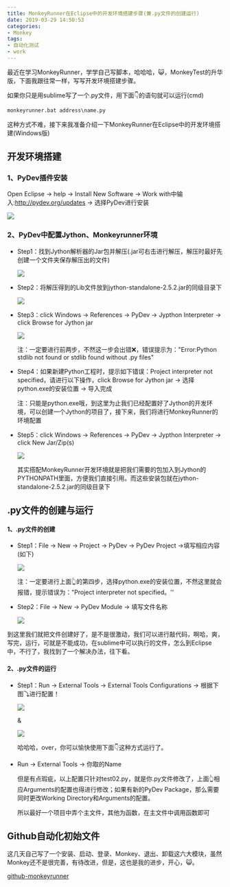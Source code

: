 ```yaml
---
title: MonkeyRunner在Eclipse中的开发环境搭建步骤(兼.py文件的创建运行)
date: 2019-03-29 14:50:53
categories: 
- Monkey
tags: 
- 自动化测试
- work
---
```


最近在学习MonkeyRunner，学学自己写脚本，哈哈哈，😺，MonkeyTest的升华版，下面我跟往常一样，写写开发环境搭建步骤。

如果你只是用sublime写了一个.py文件，用下面👇的语句就可以运行(cmd)

```python
monkeyrunner.bat address\name.py
```

这种方式不难，接下来我准备介绍一下MonkeyRunner在Eclipse中的开发环境搭建(Windows版)

## 开发环境搭建

### 1、PyDev插件安装

Open Eclipse -> help -> Install New Software -> Work with中输入:http://pydev.org/updates -> 选择PyDev进行安装

 ![](https://blogres.yuti.site/PyDevInstall.png)

### 2、PyDev中配置Jython、Monkeyrunner环境

* Step1：找到Jython解析器的Jar包并解压(.jar可右击进行解压，解压时最好先创建一个文件夹保存解压出的文件)

  ![](https://blogres.yuti.site/Monkeyrunner_Jython.png)

  

* Step2：将解压得到的Lib文件放到jython-standalone-2.5.2.jar的同级目录下

  ![](https://blogres.yuti.site/Monkeyrunner_Lib.jpg)



* Step3：click Windows -> References ->  PyDev -> Jypthon Interpreter -> click Browse for Jython jar

  ![](https://blogres.yuti.site/Monkeyrunner_JythonNew.jpg)

  

  注：一定要进行前两步，不然这一步会出错❌，错误提示为："Error:Python stdlib not found or stdlib found without .py files"

  

* Step4：如果新建Python工程时，提示如下错误：Project interpreter not specified，请进行以下操作，click Browse for Jython jar -> 选择python.exe的安装位置 -> 导入完成

  

  注：只能是python.exe哦，到这里为止我们已经配置好了Jython的开发环境，可以创建一个Jython的项目了，接下来，我们将进行MonkeyRunner的环境配置

  

* Step5：click Windows -> References ->  PyDev -> Jypthon Interpreter -> click New Jar/Zip(s)

  ![](https://blogres.yuti.site/Monkeyrunner_JythonOtherjar.png)

  

  其实搭配MonkeyRunner开发环境就是把我们需要的包加入到Jython的PYTHONPATH里面，方便我们直接引用。而这些安装包就在jython-standalone-2.5.2.jar的同级目录下

## .py文件的创建与运行

#### 1、.py文件的创建

* Step1：File -> New -> Project -> PyDev -> PyDev Project ->填写相应内容(如下)

  ![](https://blogres.yuti.site/Monkeyrunner_Project.png)

  

  注：一定要进行上面👆的第四步，选择python.exe的安装位置，不然这里就会报错，提示错误为："Project interpreter not specified。''

  

* Step2：File -> New -> PyDev Module -> 填写文件名称

  ![](https://blogres.yuti.site/Monkeyrunner_Module.png)

到这里我们就把文件创建好了，是不是很激动，我们可以进行敲代码，啊哈，爽，写完，运行，可就是不能成功，在sublime中可以执行的文件，怎么到Eclipse中，不行了，我找到了一个解决办法，往下看。

#### 2、.py文件的运行

* Step1：Run -> External Tools -> External Tools Configurations -> 根据下图⤵进行配置！

  ![](https://blogres.yuti.site/Monkeyrunner_Run.jpg)

  

  &

  ![](https://blogres.yuti.site/MonkeyRunner_Running.jpg)

  

  哈哈哈，over，你可以愉快使用下面👇这种方式运行了。

  

* Run -> External Tools -> 你取的Name 

  

  但是有点瑕疵，以上配置只针对test02.py，就是你.py文件修改了，上面👆相应Arguments的配置也得进行修改；如果有新的PyDev Package，那么需要同时更改Working Directory和Arguments的配置。

  

  所以最好一个项目中弄个主文件，其他为函数，在主文件中调用函数即可

## Github自动化初始文件

这几天自己写了一个安装、启动、登录、Monkey、退出、卸载这六大模块，虽然Monkey还不是很完善，有待改进，但是，这也是我的进步，开心，😺。

[github-monkeyrunner](https://github.com/yutiJin/MonkeyRunner)


